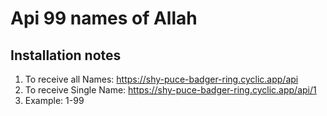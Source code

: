# Api 99 names of Allah

## Installation notes
1. To receive all Names: <a href="">https://shy-puce-badger-ring.cyclic.app/api
2. To receive Single Name: <a href="">https://shy-puce-badger-ring.cyclic.app/api/1
3. Example: 1-99